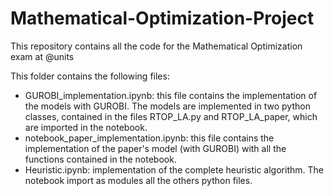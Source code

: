 # Mathematical-Optimization-Project
This repository contains all the code for the Mathematical Optimization exam at @units

This folder contains the following files:
- GUROBI_implementation.ipynb: this file contains the implementation of the models with GUROBI. The models are implemented in two python classes, contained in the files RTOP_LA.py and RTOP_LA_paper, which are imported in the notebook.
- notebook_paper_implementation.ipynb: this file contains the implementation of the paper's model (with GUROBI) with all the functions contained in the notebook.
- Heuristic.ipynb: implementation of the complete heuristic algorithm. 
The notebook import as modules all the others python files.
